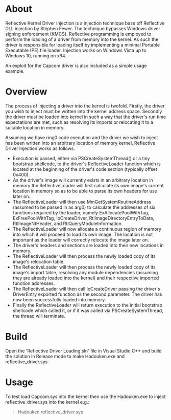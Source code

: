 About
=====

Reflective Kernel Driver injection is a injection technique base off Reflective DLL injection by Stephen Fewer.
The technique bypasses Windows driver signing enforcement (KMCS).
Reflective programming is employed to perform the loading of a driver from memory into the kernel. As such the driver is responsible for loading itself by implementing a minimal Portable Executable (PE) file loader.
Injection works on Windows Vista up to Windows 10, running on x64.

An exploit for the Capcom driver is also included as a simple usage example.

Overview
========

The process of injecting a driver into the kernel is twofold. Firstly, the driver you wish to inject must be written into the kernel address space. Secondly the driver must be loaded into kernel in such a way that the driver's run time expectations are met, such as resolving its imports or relocating it to a suitable location in memory.

Assuming we have ring0 code execution and the driver we wish to inject has been written into an arbitrary location of memory kernel, Reflective Driver Injection works as follows.

* Execution is passed, either via PSCreateSystemThread() or a tiny bootstrap shellcode, to the driver's ReflectiveLoader function which is located at the beginning of the driver's code section (typically offset 0x400).
* As the driver's image will currently exists in an arbitrary location in memory the ReflectiveLoader will first calculate its own image's current location in memory so as to be able to parse its own headers for use later on.
* The ReflectiveLoader will then use MmGetSystemRoutineAddress (assumed to be passed in as arg0) to calculate the addresses of six functions required by the loader, namely ExAllocatePoolWithTag, ExFreePoolWithTag, IoCreateDriver, RtlImageDirectoryEntryToData, RtlImageNtHeader, and RtlQueryModuleInformation.
* The ReflectiveLoader will now allocate a continuous region of memory into which it will proceed to load its own image. The location is not important as the loader will correctly relocate the image later on.
* The driver's headers and sections are loaded into their new locations in memory.
* The ReflectiveLoader will then process the newly loaded copy of its image's relocation table.
* The ReflectiveLoader will then process the newly loaded copy of its image's import table, resolving any module dependencies (assuming they are already loaded into the kernel) and their respective imported function addresses.
* The ReflectiveLoader will then call IoCreateDriver passing the driver's DriverEntry exported function as the second parameter. The driver has now been successfully loaded into memory.
* Finally the ReflectiveLoader will return execution to the initial bootstrap shellcode which called it, or if it was called via PSCreateSystemThread, the thread will terminate.

Build
=====

Open the 'Reflective Driver Loading.sln' file in Visual Studio C++ and build the solution in Release mode to make Hadouken.exe and reflective_driver.sys

Usage
=====

To test load Capcom.sys into the kernel then use the Hadouken.exe to inject reflective_driver.sys into the kernel e.g.:

> Hadouken reflective_driver.sys
